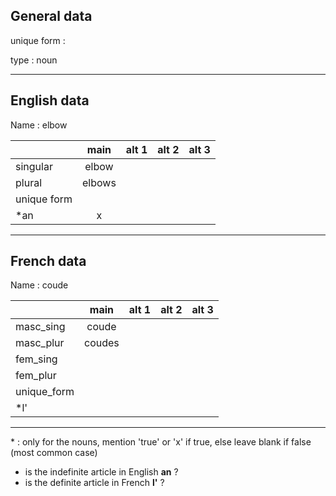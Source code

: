 ## General data

unique form :

type : noun

---

## English data

Name : elbow

|             |  main  | alt 1 | alt 2 | alt 3 |
| :---------- | :----: | :---: | :---: | ----- |
| singular    | elbow  |       |       |       |
| plural      | elbows |       |       |       |
| unique form |        |       |       |       |
| \*an        |   x    |       |       |       |

---

## French data

Name : coude

|             |  main  | alt 1 | alt 2 | alt 3 |
| :---------- | :----: | :---: | :---: | :---: |
| masc_sing   | coude  |       |       |       |
| masc_plur   | coudes |       |       |       |
| fem_sing    |        |       |       |       |
| fem_plur    |        |       |       |       |
| unique_form |        |       |       |       |
| \*l'        |        |       |       |       |

---

\* : only for the nouns, mention 'true' or 'x' if true, else leave blank if false (most common case)

- is the indefinite article in English **an** ?
- is the definite article in French **l'** ?
